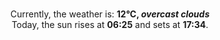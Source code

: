 <p  align="center"><br/>Currently, the weather is: <b> 12°C, <i>overcast clouds</i></b></br>Today, the sun rises at <b>06:25</b> and sets at <b>17:34</b>.</p>